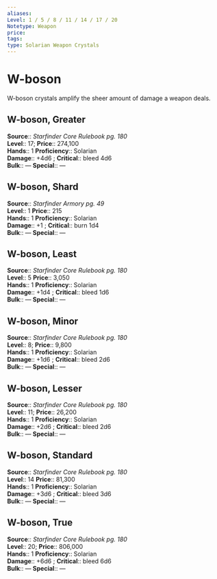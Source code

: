 ```yaml
---
aliases: 
Level: 1 / 5 / 8 / 11 / 14 / 17 / 20
Notetype: Weapon
price: 
tags: 
type: Solarian Weapon Crystals
---
```


# W-boson

W-boson crystals amplify the sheer amount of damage a weapon deals.  

## W-boson, Greater

**Source**:: _Starfinder Core Rulebook pg. 180_  
**Level**:: 17;
**Price**:: 274,100  
**Hands**:: 1
**Proficiency**:: Solarian  
**Damage**:: +4d6 ;
**Critical**:: bleed 4d6  
**Bulk**:: —
**Special**:: —

## W-boson, Shard

**Source**:: _Starfinder Armory pg. 49_  
**Level**:: 1
**Price**:: 215  
**Hands**:: 1
**Proficiency**:: Solarian  
**Damage**:: +1 ;
**Critical**:: burn 1d4  
**Bulk**:: —
**Special**:: —

## W-boson, Least

**Source**:: _Starfinder Core Rulebook pg. 180_  
**Level**:: 5
**Price**:: 3,050  
**Hands**:: 1
**Proficiency**:: Solarian  
**Damage**:: +1d4 ;
**Critical**:: bleed 1d6  
**Bulk**:: —
**Special**:: —

## W-boson, Minor

**Source**:: _Starfinder Core Rulebook pg. 180_  
**Level**:: 8;
**Price**:: 9,800  
**Hands**:: 1
**Proficiency**:: Solarian  
**Damage**:: +1d6 ;
**Critical**:: bleed 2d6  
**Bulk**:: —
**Special**:: —

## W-boson, Lesser

**Source**:: _Starfinder Core Rulebook pg. 180_  
**Level**:: 11;
**Price**:: 26,200  
**Hands**:: 1
**Proficiency**:: Solarian  
**Damage**:: +2d6 ;
**Critical**:: bleed 2d6  
**Bulk**:: —
**Special**:: —

## W-boson, Standard

**Source**:: _Starfinder Core Rulebook pg. 180_  
**Level**:: 14
**Price**:: 81,300  
**Hands**:: 1
**Proficiency**:: Solarian  
**Damage**:: +3d6 ;
**Critical**:: bleed 3d6  
**Bulk**:: —
**Special**:: —

## W-boson, True

**Source**:: _Starfinder Core Rulebook pg. 180_  
**Level**:: 20;
**Price**:: 806,000  
**Hands**:: 1
**Proficiency**:: Solarian  
**Damage**:: +6d6 ;
**Critical**:: bleed 6d6  
**Bulk**:: —
**Special**:: —
